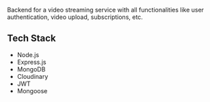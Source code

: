 Backend for a video streaming service with all functionalities like user authentication, video upload, subscriptions, etc.

## Tech Stack

- Node.js
- Express.js
- MongoDB
- Cloudinary
- JWT
- Mongoose
